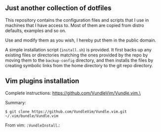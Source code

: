 Just another collection of dotfiles
-----------------------------------

This repository contains the configuration files and scripts that I use in
machines that I have access to. Most of them are copied from distro defaults,
examples and so on.

Use and modify them as you wish, I hereby put them in the public domain.

A simple installation script (`install.sh`) is provided. It first backs up any
existing files or directories matching the ones provided by the repo by moving
them to the `backup-config` directory, and then installs the files by creating
symbolic links from the home directory to the git repo directory.

## Vim plugins installation

Complete instructions: https://github.com/VundleVim/Vundle.vim.\

Summary:

```
$ git clone https://github.com/VundleVim/Vundle.vim.git ~/.vim/bundle/Vundle.vim
```

From vim: `:VundleInstall`.:
